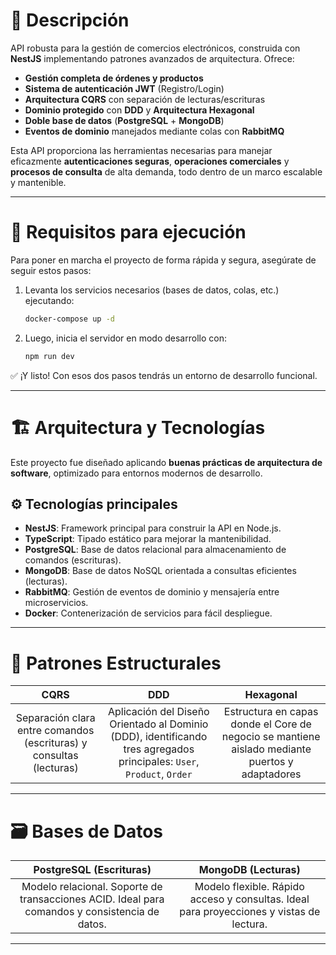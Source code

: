 # 📖 Descripción

API robusta para la gestión de comercios electrónicos, construida con **NestJS** implementando patrones avanzados de arquitectura. Ofrece:

- **Gestión completa de órdenes y productos**
- **Sistema de autenticación JWT** (Registro/Login)
- **Arquitectura CQRS** con separación de lecturas/escrituras
- **Dominio protegido** con **DDD** y **Arquitectura Hexagonal**
- **Doble base de datos** (**PostgreSQL** + **MongoDB**)
- **Eventos de dominio** manejados mediante colas con **RabbitMQ**

Esta API proporciona las herramientas necesarias para manejar eficazmente **autenticaciones seguras**, **operaciones comerciales** y **procesos de consulta** de alta demanda, todo dentro de un marco escalable y mantenible.

---

# 🚀 Requisitos para ejecución

Para poner en marcha el proyecto de forma rápida y segura, asegúrate de seguir estos pasos:

1. Levanta los servicios necesarios (bases de datos, colas, etc.) ejecutando:

    ```bash
    docker-compose up -d
    ```

2. Luego, inicia el servidor en modo desarrollo con:

    ```bash
    npm run dev
    ```

✅ ¡Y listo! Con esos dos pasos tendrás un entorno de desarrollo funcional.

---

# 🏗 Arquitectura y Tecnologías

Este proyecto fue diseñado aplicando **buenas prácticas de arquitectura de software**, optimizado para entornos modernos de desarrollo.

## ⚙️ Tecnologías principales

- **NestJS**: Framework principal para construir la API en Node.js.
- **TypeScript**: Tipado estático para mejorar la mantenibilidad.
- **PostgreSQL**: Base de datos relacional para almacenamiento de comandos (escrituras).
- **MongoDB**: Base de datos NoSQL orientada a consultas eficientes (lecturas).
- **RabbitMQ**: Gestión de eventos de dominio y mensajería entre microservicios.
- **Docker**: Contenerización de servicios para fácil despliegue.

---

# 🧩 Patrones Estructurales

| **CQRS** | **DDD** | **Hexagonal** |
|:--------:|:-------:|:-------------:|
| Separación clara entre comandos (escrituras) y consultas (lecturas) | Aplicación del Diseño Orientado al Dominio (DDD), identificando tres agregados principales: `User`, `Product`, `Order` | Estructura en capas donde el Core de negocio se mantiene aislado mediante puertos y adaptadores |

---

# 🗃️ Bases de Datos

| **PostgreSQL** (Escrituras) | **MongoDB** (Lecturas) |
|:---------------------------:|:----------------------:|
| Modelo relacional. Soporte de transacciones ACID. Ideal para comandos y consistencia de datos. | Modelo flexible. Rápido acceso y consultas. Ideal para proyecciones y vistas de lectura. |

---

